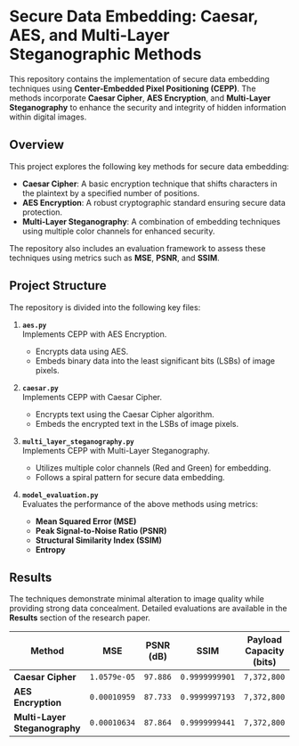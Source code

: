 # Secure Data Embedding: Caesar, AES, and Multi-Layer Steganographic Methods

This repository contains the implementation of secure data embedding techniques using **Center-Embedded Pixel Positioning (CEPP)**. The methods incorporate **Caesar Cipher**, **AES Encryption**, and **Multi-Layer Steganography** to enhance the security and integrity of hidden information within digital images.

## Overview

This project explores the following key methods for secure data embedding:
- **Caesar Cipher**: A basic encryption technique that shifts characters in the plaintext by a specified number of positions.
- **AES Encryption**: A robust cryptographic standard ensuring secure data protection.
- **Multi-Layer Steganography**: A combination of embedding techniques using multiple color channels for enhanced security.

The repository also includes an evaluation framework to assess these techniques using metrics such as **MSE**, **PSNR**, and **SSIM**.

## Project Structure

The repository is divided into the following key files:

1. **`aes.py`**  
   Implements CEPP with AES Encryption.  
   - Encrypts data using AES.
   - Embeds binary data into the least significant bits (LSBs) of image pixels.  

2. **`caesar.py`**  
   Implements CEPP with Caesar Cipher.  
   - Encrypts text using the Caesar Cipher algorithm.
   - Embeds the encrypted text in the LSBs of image pixels.  

3. **`multi_layer_steganography.py`**  
   Implements CEPP with Multi-Layer Steganography.  
   - Utilizes multiple color channels (Red and Green) for embedding.
   - Follows a spiral pattern for secure data embedding.

4. **`model_evaluation.py`**  
   Evaluates the performance of the above methods using metrics:
   - **Mean Squared Error (MSE)**
   - **Peak Signal-to-Noise Ratio (PSNR)**
   - **Structural Similarity Index (SSIM)**
   - **Entropy**

## Results

The techniques demonstrate minimal alteration to image quality while providing strong data concealment. Detailed evaluations are available in the **Results** section of the research paper.

| Method                  | MSE             | PSNR (dB)       | SSIM           | Payload Capacity (bits) |
|-------------------------|-----------------|-----------------|----------------|-------------------------|
| **Caesar Cipher**       | `1.0579e-05`   | `97.886`        | `0.9999999901` | `7,372,800`            |
| **AES Encryption**      | `0.00010959`   | `87.733`        | `0.9999997193` | `7,372,800`            |
| **Multi-Layer Steganography** | `0.00010634` | `87.864`        | `0.9999999441` | `7,372,800`            |





